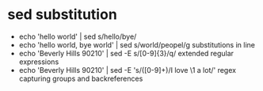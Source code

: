 # sed substitution
- echo 'hello world' | sed s/hello/bye/
- echo 'hello world, bye world' | sed s/world/peopel/g
substitutions in line
- echo 'Beverly Hills 90210' | sed -E s/[0-9]{3}/q/
extended regular expressions
- echo 'Beverly Hills 90210' | sed -E 's/([0-9]+)/I love \1 a lot/'
regex capturing groups and backreferences

